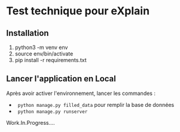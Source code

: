 # Test technique pour eXplain

## Installation

1. python3 -m venv env
2. source env/bin/activate
3. pip install -r requirements.txt

## Lancer l'application en Local

Après avoir activer l'environnement, lancer les commandes :
- `` python manage.py filled_data`` pour remplir la base de données
- `` python manage.py runserver``

Work.In.Progress....